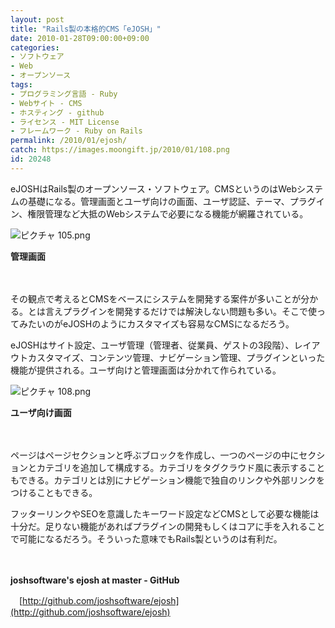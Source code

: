 ```yaml
---
layout: post
title: "Rails製の本格的CMS「eJOSH」"
date: 2010-01-28T09:00:00+09:00
categories:
- ソフトウェア
- Web
- オープンソース
tags: 
- プログラミング言語 - Ruby
- Webサイト - CMS
- ホスティング - github
- ライセンス - MIT License
- フレームワーク - Ruby on Rails
permalink: /2010/01/ejosh/
catch: https://images.moongift.jp/2010/01/108.png
id: 20248
---
```

eJOSHはRails製のオープンソース・ソフトウェア。CMSというのはWebシステムの基礎になる。管理画面とユーザ向けの画面、ユーザ認証、テーマ、プラグイン、権限管理など大抵のWebシステムで必要になる機能が網羅されている。

  

![ピクチャ 105.png](https://images.moongift.jp/2010/01/105.png)  
  
**管理画面**

  

　

  

その観点で考えるとCMSをベースにシステムを開発する案件が多いことが分かる。とは言えプラグインを開発するだけでは解決しない問題も多い。そこで使ってみたいのがeJOSHのようにカスタマイズも容易なCMSになるだろう。

  
<!--more-->

eJOSHはサイト設定、ユーザ管理（管理者、従業員、ゲストの3段階）、レイアウトカスタマイズ、コンテンツ管理、ナビゲーション管理、プラグインといった機能が提供される。ユーザ向けと管理画面は分かれて作られている。

  

![ピクチャ 108.png](https://images.moongift.jp/2010/01/108.png)  
  
**ユーザ向け画面**

  

　

  

ページはページセクションと呼ぶブロックを作成し、一つのページの中にセクションとカテゴリを追加して構成する。カテゴリをタグクラウド風に表示することもできる。カテゴリとは別にナビゲーション機能で独自のリンクや外部リンクをつけることもできる。

  

フッターリンクやSEOを意識したキーワード設定などCMSとして必要な機能は十分だ。足りない機能があればプラグインの開発もしくはコアに手を入れることで可能になるだろう。そういった意味でもRails製というのは有利だ。

  

　

  

**joshsoftware's ejosh at master - GitHub**  
  
　[http://github.com/joshsoftware/ejosh](http://github.com/joshsoftware/ejosh)

  
